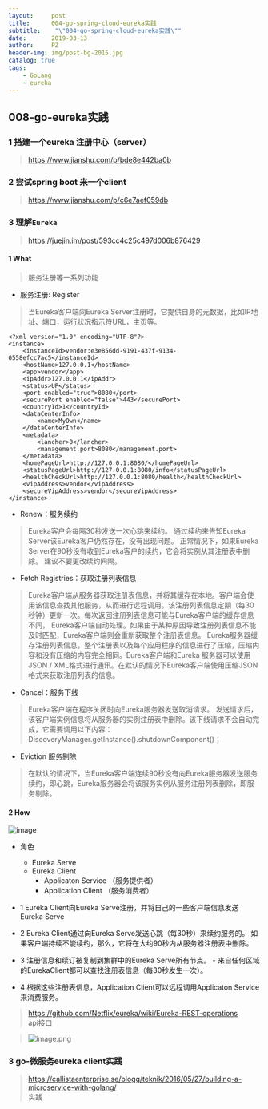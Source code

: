 ```yaml
---
layout:     post
title:      004-go-spring-cloud-eureka实践
subtitle:    "\"004-go-spring-cloud-eureka实践\""
date:       2019-03-13
author:     PZ
header-img: img/post-bg-2015.jpg
catalog: true
tags:
    - GoLang 
    - eureka 
---
```


## 008-go-eureka实践

### 1 搭建一个eureka 注册中心（server）

> https://www.jianshu.com/p/bde8e442ba0b

### 2 尝试spring boot 来一个client

> https://www.jianshu.com/p/c6e7aef059db


### 3 理解`Eureka`

> https://juejin.im/post/593cc4c25c497d006b876429

#### 1 What

> 服务注册等一系列功能

- 服务注册: Register

> 当Eureka客户端向Eureka Server注册时，它提供自身的元数据，比如IP地址、端口，运行状况指示符URL，主页等。

```
<?xml version="1.0" encoding="UTF-8"?>
<instance>
    <instanceId>vendor:e3e856dd-9191-437f-9134-0558efcc7ac5</instanceId>
    <hostName>127.0.0.1</hostName>
    <app>vendor</app>
    <ipAddr>127.0.0.1</ipAddr>
    <status>UP</status>
    <port enabled="true">8080</port>
    <securePort enabled="false">443</securePort>
    <countryId>1</countryId>
    <dataCenterInfo>
        <name>MyOwn</name>
    </dataCenterInfo>
    <metadata>
        <lancher>0</lancher>
        <management.port>8080</management.port>
    </metadata>
    <homePageUrl>http://127.0.0.1:8080/</homePageUrl>
    <statusPageUrl>http://127.0.0.1:8080/info</statusPageUrl>
    <healthCheckUrl>http://127.0.0.1:8080/health</healthCheckUrl>
    <vipAddress>vendor</vipAddress>
    <secureVipAddress>vendor</secureVipAddress>
</instance>
```

- Renew：服务续约

> Eureka客户会每隔30秒发送一次心跳来续约。 通过续约来告知Eureka Server该Eureka客户仍然存在，没有出现问题。 正常情况下，如果Eureka Server在90秒没有收到Eureka客户的续约，它会将实例从其注册表中删除。 建议不要更改续约间隔。

- Fetch Registries：获取注册列表信息

> Eureka客户端从服务器获取注册表信息，并将其缓存在本地。客户端会使用该信息查找其他服务，从而进行远程调用。该注册列表信息定期（每30秒钟）更新一次。每次返回注册列表信息可能与Eureka客户端的缓存信息不同， Eureka客户端自动处理。如果由于某种原因导致注册列表信息不能及时匹配，Eureka客户端则会重新获取整个注册表信息。 Eureka服务器缓存注册列表信息，整个注册表以及每个应用程序的信息进行了压缩，压缩内容和没有压缩的内容完全相同。Eureka客户端和Eureka 服务器可以使用JSON / XML格式进行通讯。在默认的情况下Eureka客户端使用压缩JSON格式来获取注册列表的信息。

- Cancel：服务下线

> Eureka客户端在程序关闭时向Eureka服务器发送取消请求。 发送请求后，该客户端实例信息将从服务器的实例注册表中删除。该下线请求不会自动完成，它需要调用以下内容：DiscoveryManager.getInstance().shutdownComponent()；

- Eviction 服务剔除

> 在默认的情况下，当Eureka客户端连续90秒没有向Eureka服务器发送服务续约，即心跳，Eureka服务器会将该服务实例从服务注册列表删除，即服务剔除。


#### 2 How

![image](https://user-gold-cdn.xitu.io/2017/6/11/398fdaf163f6e7101dee83b76e28ff36?imageView2/0/w/1280/h/960/format/webp/ignore-error/1)

- 角色
    - Eureka Serve
    - Eureka Client
        - Applicaton Service （服务提供者）
        - Application Client （服务消费者）

- 1 Eureka Client向Eureka Serve注册，并将自己的一些客户端信息发送Eureka Serve
- 2 Eureka Client通过向Eureka Serve发送心跳（每30秒）来续约服务的。 如果客户端持续不能续约，那么，它将在大约90秒内从服务器注册表中删除。
- 3 注册信息和续订被复制到集群中的Eureka Serve所有节点。 - 来自任何区域的EurekaClient都可以查找注册表信息（每30秒发生一次）。
- 4 根据这些注册表信息，Application Client可以远程调用Applicaton Service来消费服务。

> https://github.com/Netflix/eureka/wiki/Eureka-REST-operations <br> api接口

> ![image.png](https://upload-images.jianshu.io/upload_images/14744153-e84ddd83046b3a83.png?imageMogr2/auto-orient/strip%7CimageView2/2/w/1240)



### 3 go-微服务eureka client实践

> https://callistaenterprise.se/blogg/teknik/2016/05/27/building-a-microservice-with-golang/ <br> 实践






